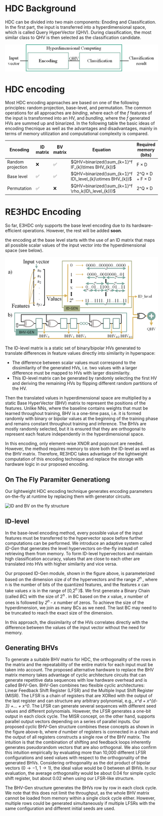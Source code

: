 HDC Background
====================

HDC can be divided into two main components: Enoding and Classification. In the first part, the input is transferred into a hyperdimensional space, which is called Query HyperVector (QHV). During classification, the most similar class to QHV is then selected as the classification candidate.

![HDC overview](../figures/HDC_main.jpg)

HDC encoding
====================
Most HDC encoding approaches are based on one of the following principles: random projection, base-level, and permutation.
The common operations for all approaches are _binding_, where each of the _f_ features of the input is transformed into an HV, and _bundling_, where the _f_ generated HVs are summed up and binarized.
In the following table the basic ideas of encoding thecnique as well as the advantages and disadvantages, mainly in terms of memory utilization and computational complexity is compared.

| Encoding            | ID matrix | BV matrix | Equation                                                                 | Required memory (bits)  | Operations                   |
|---------------------|-----------|-----------|--------------------------------------------------------------------------|--------------------------|------------------------------|
| Random projection   | ❌        | ✅        | $QHV=binarized(\sum_{k=1}^f IF_{k}\times BHV_{k})$                                                        | F × D                    | Matrix multiplication        |
| Base level          | ✅        | ✅        | $QHV=binarized(\sum_{k=1}^f ID\_level_{k}\otimes BHV_{k})$                     | 2^Q × D + F × D           | XOR + Popcount               |
| Permutation         | ✅        | ❌        | $QHV=binarized(\sum_{k=1}^f \rho_k(ID\_level_{k}))$                    | 2^Q × D                    | Shift + Addition             |

RE3HDC Encoding
==========

So far, E3HDC only supports the base level encoding due to its hardware-efficient operations. However, the rest will be added **soon**.

the encoding at the base level starts with the use of an ID matrix that maps all possible scalar values of the input vector into the hyperdimensional space (see below).

![Basic level encoding](../figures/IDBV.png)

The ID-level matrix is a static set of binary/bipolar HVs generated to translate differences in feature values directly into similarity in hyperspace:
 - The difference between scalar values must correspond to the dissimilarity of the generated HVs, i.e. two values with a larger difference must be mapped to HVs with larger dissimilarity.
 - This ID-level matrix can be generated by randomly selecting the first HV and deriving the remaining HVs by flipping different random partitions of the HV. 

Then the translated values in hyperdimensional space are multiplied by a static Base HyperVector (BHV) matrix to represent the positions of the features.
Unlike NNs, where the baseline contains weights that must be learned throughout training, BHV is a one-time pass, i.e. it is formed randomly with binary or bipolar values at the beginning of the training phase and remains constant throughout training and inference. The BHVs are mostly randomly selected, but it is ensured that they are orthogonal to represent each feature independently in the hyperdimensional space.

In this encoding, only element-wise XNOR and popcount are needed. However, the method requires memory to store both the ID-level as well as the BHV matrix. Therefore, RE3HDC takes advantage of the lightweight computation of this encoding technique and replace the storage with hardware logic in our proposed encoding.

On The Fly Paramiter Generationg
-----------
Our lightweight HDC encoding technique generates encoding parameters on-the-fly at runtime by replacing them with generator circuits. 

![ID and BV on the fly structure](IDBV.png)

ID-level
------------

In the base-level encoding method, every possible value of the input features must be transferred to the hypervector space before further computations can be performed. We introduce an adaptive system called *ID-Gen* that generates the level hypervectors on-the-fly instead of retrieving them from memory. To form ID-level hypervectors and maintain high classification accuracy, values that are close to each other are translated into HVs with higher similarity and vice versa.

Our proposed ID-Gen module, shown in the figure above, is parameterized based on the dimension size _d_ of the hypervectors and the range _2<sup>n </sup>_, where n is the number of bits of the quantized features, and the features $x$ can take values _x_ is in the range of [0,2<sup>n </sup>)$. We first generate a Binary Chain (called _BC_) with the size of 2<sup>n </sup>.
in BC based on the _x_ value, _x_ number of ones is followed by _2<sup>n </sup>- x_  number of zeros. To achieve the size of the hyperdimension, we join as many BCs as we need. The last BC may need to be truncated to reach the exact size of the dimension.

In this approach, the dissimilarity of the HVs correlates directly with the difference between the values of the input vector without the need for memory.


Generating BHVs
---------------

To generate a suitable BHV matrix for HDC, the orthogonality of the rows in the matrix and the repeatability of the entire matrix for each input must be taken into account. The proposed alternative hardware to replace the BHV matrix memory takes advantage of cyclic architecture circuits that can generate repetitive data sequences with low hardware overhead and is called BHV-Gen.
BHV-Gen combines two flexible cyclic architectures: Linear Feedback Shift Register (LFSR) and the
Multiple Input Shift Register (MISR).
The LFSR is a chain of registers that are XORed with the output of the last register and can structure any arbitrary polynomial, e.g., _x^d + x^{d-3} +... + x^0_. The LFSR can generate several sequences with different seed values and different polynomials.
However, the LFSR generates a one-bit output in each clock cycle. The MISR concept, on the other hand, supports parallel output vectors depending on a series of parallel inputs.
Our proposed cyclic BHV-Gen structure combines these concepts as shown in the figure above-b, where _d_ number of registers is connected in a chain and the output of all registers constructs a single row of the BHV matrix. The intuition is that the combination of shifting and feedback loops inherently generates pseudorandom vectors that are also orthogonal. We also confirm this intuition empirically by evaluating more than 10,000 different LFSR configurations and seed values with respect to the orthogonality of the generated BHVs.
Considering orthogonality as the dot product of bipolar vectors ($0\rightarrow -1$, $1\rightarrow 1$), the ideal value would be $0$ between all BHVs. In our evaluation, the average orthogonality would be about $0.04$ for simple cyclic shift register, but about $0.02$ when using our LFSR-like structure.

The BHV-Gen structure generates the BHVs row by row in each clock cycle. We note that this does not limit the throughput, as the whole BHV matrix cannot be loaded from memory within a single clock cycle either. However, multiple rows could be generated simultaneously if multiple LFSRs with the same configuration and different initial seeds are used.


